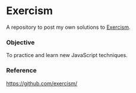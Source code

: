 # Exercism
A repository to post my own solutions to [Exercism](https://exercism.io).
### Objective
To practice and learn new JavaScript techniques.
### Reference
https://github.com/exercism/
